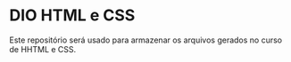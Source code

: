 # DIO HTML e CSS
Este repositório será usado para armazenar os arquivos gerados no curso de HHTML e CSS.

